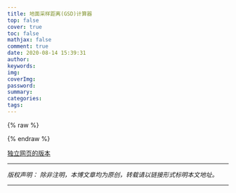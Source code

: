```yaml
---
title: 地面采样距离(GSD)计算器
top: false
cover: true
toc: false
mathjax: false
comment: true
date: 2020-08-14 15:39:31
author:
keywords:
img:
coverImg:
password:
summary:
categories:
tags:
---
```


{% raw %}

<div class=jt-gsd-container>
    <div id=app></div>
</div>
<script src=/html/gsd/js/chunk-vendors.d1da7d0f.js></script>
<script src=/html/gsd/js/app.0f29bf05.js></script>
<link href=/html/gsd/css/chunk-vendors.be6d2af9.css rel=stylesheet>
<link href=/html/gsd/css/app.74224f25.css rel=stylesheet>

{% endraw %}

[独立网页的版本](/html/gsd/)

---

_版权声明：_
_除非注明，本博文章均为原创，转载请以链接形式标明本文地址。_

---
